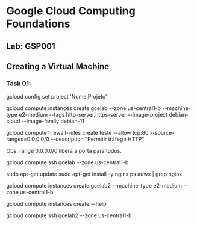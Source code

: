 # Google Cloud Computing Foundations
## Lab: GSP001
## Creating a Virtual Machine

### Task 01:

gcloud config set project 'Nome Projeto'

gcloud compute instances create gcelab --zone us-central1-b --machine-type e2-medium --tags http-server,https-server --image-project debian-cloud --image-family debian-11 

gcloud compute firewall-rules create teste --allow tcp:80 --source-ranges=0.0.0.0/0 --description "Permitir tráfego HTTP"

Obs: range 0.0.0.0/0 libera a porta para todos.

gcloud compute ssh gcelab --zone us-central1-b

sudo apt-get update
sudo apt-get install -y nginx
ps auwx | grep nginx

gcloud compute instances create gcelab2 --machine-type e2-medium --zone us-central1-b

gcloud compute instances create --help

gcloud compute ssh gcelab2 --zone us-central1-b 
